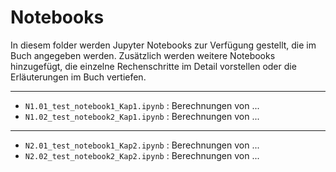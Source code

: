 # Notebooks

In diesem folder werden Jupyter Notebooks zur Verfügung gestellt, die im Buch angegeben werden. Zusätzlich werden weitere Notebooks hinzugefügt, die einzelne Rechenschritte im Detail vorstellen oder die Erläuterungen im Buch vertiefen.   

----
- `N1.01_test_notebook1_Kap1.ipynb` : Berechnungen von ...
- `N1.02_test_notebook2_Kap1.ipynb` : Berechnungen von ...
----
- `N2.01_test_notebook1_Kap2.ipynb` : Berechnungen von ...
- `N2.02_test_notebook2_Kap2.ipynb` : Berechnungen von ...
